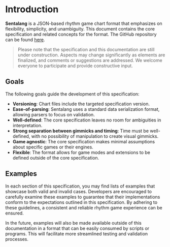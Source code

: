 # Introduction

**Sentalang** is a JSON-based rhythm game chart format that emphasizes on flexibility, simplicity, and unambiguity. This document contains the core specification and related concepts for the format. The GitHub repository can be found [here](https://github.com/Sentalang/core).

> Please note that the specification and this documentation are still under construction. Aspects may change significantly as elements are finalized, and comments or suggestions are addressed. We welcome everyone to participate and provide constructive input.

## Goals
The following goals guide the development of this specification:
- **Versioning**: Chart files include the targeted specification version.
- **Ease-of-parsing**: Sentalang uses a standard data serialization format, allowing parsers to focus on validation.
- **Well-defined**: The core specification leaves no room for ambiguities in interpretation.
- **Strong separation between gimmicks and timing**: Time must be well-defined, with no possibility of manipulation to create visual gimmicks.
- **Game agnostic**: The core specification makes minimal assumptions about specific games or their engines.
- **Flexible**: The format allows for game modes and extensions to be defined outside of the core specification.

## Examples

In each section of this specification, you may find lists of examples that showcase both valid and invalid cases. Developers are encouraged to carefully examine these examples to guarantee that their implementations conform to the expectations outlined in this specification. By adhering to these guidelines, a consistent and reliable rhythm game experience can be ensured.

In the future, examples will also be made available outside of this documentation in a format that can be easily consumed by scripts or programs. This will facilitate more streamlined testing and validation processes.
